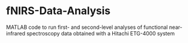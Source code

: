 # fNIRS-Data-Analysis
MATLAB code to run first- and second-level analyses of functional near-infrared spectroscopy data obtained with a Hitachi ETG-4000 system
